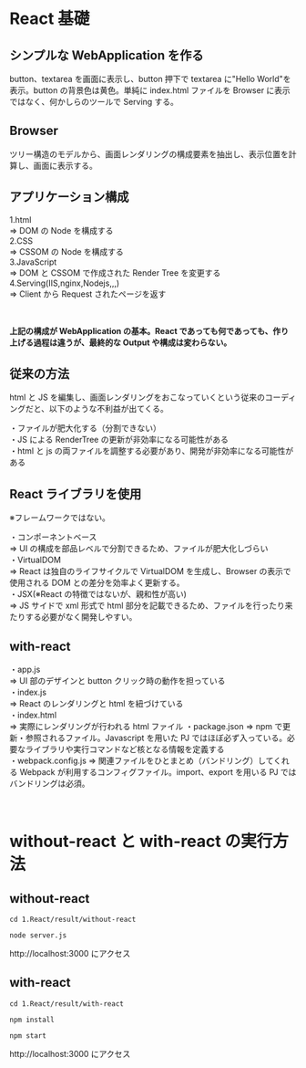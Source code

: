 # React 基礎

## シンプルな WebApplication を作る

button、textarea を画面に表示し、button 押下で textarea に"Hello World"を表示。button の背景色は黄色。単純に index.html ファイルを Browser に表示ではなく、何かしらのツールで Serving する。

## Browser

ツリー構造のモデルから、画面レンダリングの構成要素を抽出し、表示位置を計算し、画面に表示する。

## アプリケーション構成

1.html  
=> DOM の Node を構成する  
2.CSS  
=> CSSOM の Node を構成する  
3.JavaScript  
=> DOM と CSSOM で作成された Render Tree を変更する  
4.Serving(IIS,nginx,Nodejs,,,)  
=> Client から Request されたページを返す

<br/>

**上記の構成が WebApplication の基本。React であっても何であっても、作り上げる過程は違うが、最終的な Output や構成は変わらない。**

## 従来の方法

html と JS を編集し、画面レンダリングをおこなっていくという従来のコーディングだと、以下のような不利益が出てくる。

・ファイルが肥大化する（分割できない）  
・JS による RenderTree の更新が非効率になる可能性がある  
・html と js の両ファイルを調整する必要があり、開発が非効率になる可能性がある

## React ライブラリを使用

※フレームワークではない。

・コンポーネントベース  
=> UI の構成を部品レベルで分割できるため、ファイルが肥大化しづらい  
・VirtualDOM  
=> React は独自のライフサイクルで VirtualDOM を生成し、Browser の表示で使用される DOM との差分を効率よく更新する。  
・JSX(※React の特徴ではないが、親和性が高い)  
=> JS サイドで xml 形式で html 部分を記載できるため、ファイルを行ったり来たりする必要がなく開発しやすい。

## with-react

・app.js  
=> UI 部のデザインと button クリック時の動作を担っている  
・index.js  
=> React のレンダリングと html を紐づけている  
・index.html  
=> 実際にレンダリングが行われる html ファイル
・package.json
=> npm で更新・参照されるファイル。Javascript を用いた PJ ではほぼ必ず入っている。必要なライブラリや実行コマンドなど核となる情報を定義する  
・webpack.config.js
=> 関連ファイルをひとまとめ（バンドリング）してくれる Webpack が利用するコンフィグファイル。import、export を用いる PJ ではバンドリングは必須。

<br/>

# without-react と with-react の実行方法

## without-react

```
cd 1.React/result/without-react
```

```
node server.js
```

http://localhost:3000 にアクセス

## with-react

```
cd 1.React/result/with-react
```

```
npm install
```

```
npm start
```

http://localhost:3000 にアクセス
